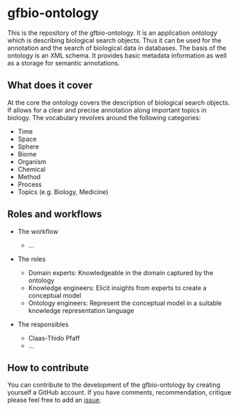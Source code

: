 # gfbio-ontology

This is the repository of the gfbio-ontology. It is an application ontology
which is describing biological search objects. Thus it can be used for the
annotation and the search of biological data in databases. The basis of the
ontology is an XML schema. It provides basic metadata information as well as a
storage for semantic annotations.

## What does it cover

At the core the ontology covers the description of biological search objects.
If allows for a clear and precise annotation along important topics in biology.
The vocabulary revolves around the following categories:

* Time
* Space
* Sphere
* Biome
* Organism
* Chemical
* Method
* Process
* Topics (e.g. Biology, Medicine)

## Roles and workflows

* The workflow
  - ...

* The roles
  - Domain experts: Knowledgeable in the domain captured by the ontology
  - Knowledge engineers: Elicit insights from experts to create a conceptual model
  - Ontology engineers: Represent the conceptual model in a suitable knowledge representation language

* The responsibles
  - Claas-Thido Pfaff
  - ...

## How to contribute

You can contribute to the development of the gfbio-ontology by creating
yourself a GitHub account. If you have comments, recommendation, critique
please feel free to add an
[issue](https://github.com/gfbio/gfbio-ontology/issues/new).
